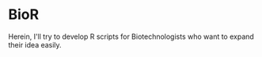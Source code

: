 # BioR
Herein, I'll try to develop R scripts for Biotechnologists who want to expand their idea easily. 
